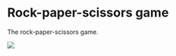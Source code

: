# Rock-paper-scissors game

The rock-paper-scissors game.

<p>
<img src="https://globalsymbols.com/uploads/production/image/imagefile/46514/17_46515_89c735d8-75ab-4c92-9e84-0b73c799f87f.png">
</p>

